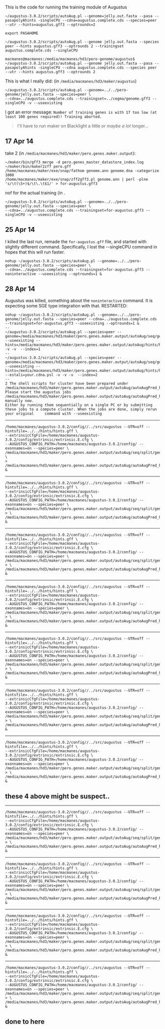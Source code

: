 
This is the code for running the training module of Augustus

	~/augustus-3.0.2/scripts/autoAug.pl --genome=jelly.out.fasta --pasa --pasapolyAhints -singleCPU --cdna=augustus.complete.cds --species=peer --utr --hints=augustus.gff3 --optrounds=2

	export PASAHOME

	~/augustus-3.0.2/scripts/autoAug.pl --genome jelly.out.fasta --species peer --hints augustus.gff3 --optrounds 2 --trainingset augustus.complete.cds --singleCPU

	macmanes@macmanes:/media/macmanes/hd3/pero-genome/augustus$ ~/augustus-3.0.2/scripts/autoAug.pl --genome jelly.out.fasta --pasa --pasapolyAhints -singleCPU --cdna augustus.complete.cds --species peer --utr --hints augustus.gff3 --optrounds 2
	
This is what I really did: (in `/media/macmanes/hd3/maker/augustus`)

	~/augustus-3.0.2/scripts/autoAug.pl --genome=../../pero-genome/jelly.out.fasta --species=peer \
	--cdna=../augustus.complete.cds --trainingset=../cegma/genome.gff3 --singleCPU -v --useexisting
	
I got an error message: `Number of training genes is with 17 too low (at least 100 genes required)! Training aborted.`

> I'll have to run maker on Blacklight a little *or maybe a lot* longer...


17 Apr 14
--
take 2 (in `/media/macmanes/hd3/maker/pero.genes.maker.output`):

	~/maker/bin/gff3_merge -d pero.genes_master_datastore_index.log
	~/maker/bin/maker2zff pero.gff
	/home/macmanes/maker/exe/snap/fathom genome.ann genome.dna -categorize 1000
	/home/macmanes/maker/exe/snap/zff2gff3.pl genome.ann | perl -plne 's/\t(\S+)$/\t\.\t$1/' > for-augustus.gff3
	
nof for the actual training (in .

	~/augustus-3.0.2/scripts/autoAug.pl --genome=../../pero-genome/jelly.out.fasta --species=peer \
	--cdna=../augustus.complete.cds --trainingset=for-augustus.gff3 --singleCPU -v --useexisting


25 Apr 14
--

I killed the last run, remade the `for-augustus.gff` file, and started with slightly different command. Specifically, I lost the --singleCPU command in hopes that this will run faster. 

	nohup ~/augustus-3.0.2/scripts/autoAug.pl --genome=../../pero-genome/jelly.out.fasta --species=peer \
	--cdna=../augustus.complete.cds --trainingset=for-augustus.gff3 --noninteractive --useexisting --optrounds=1 &
	

28 Apr 14
--

Augustus was killed, something about the `noninteractive` command. It is expecting some SGE type integration with that.  RESTARTED:

	nohup ~/augustus-3.0.2/scripts/autoAug.pl --genome=../../pero-genome/jelly.out.fasta --species=peer --cdna=../augustus.complete.cds --trainingset=for-augustus.gff3 --useexisting --optrounds=1 &
	--
	~/augustus-3.0.2/scripts/autoAug.pl --species=peer --genome=/media/macmanes/hd3/maker/pero.genes.maker.output/autoAug/seq/genome_clean.fa --useexisting --hints=/media/macmanes/hd3/maker/pero.genes.maker.output/autoAug/hints/hints.E.gff  -v -v  --index=1
	--
	~/augustus-3.0.2/scripts/autoAug.pl --species=peer --genome=/media/macmanes/hd3/maker/pero.genes.maker.output/autoAug/seq/genome_clean.fa --useexisting --hints=/media/macmanes/hd3/maker/pero.genes.maker.output/autoAug/hints/hints.E.gff --estali=your.cdna.psl -v -v -v  --index=2
	--
	2 The shell scripts for cluster have been prepared under /media/macmanes/hd3/maker/pero.genes.maker.output/autoAug/autoAugPred_hints/shells
	Please start the augustus jobs /media/macmanes/hd3/maker/pero.genes.maker.output/autoAug/autoAugPred_hints/shells/aug* manually now.
	Either by running them sequentially on a single PC or by submitting these jobs to a compute cluster. When the jobs are done, simply rerun your original 	command with --useexisting

_____
	/home/macmanes/augustus-3.0.2/config//../src/augustus --UTR=off --hintsfile=../../hints/hints.gff \
	--extrinsicCfgFile=/home/macmanes/augustus-3.0.2/config/extrinsic/extrinsic.E.cfg \
	--AUGUSTUS_CONFIG_PATH=/home/macmanes/augustus-3.0.2/config/ --exonnames=on --species=peer \
	/media/macmanes/hd3/maker/pero.genes.maker.output/autoAug/seq/split/genome_clean.split.1.fa \
	> /media/macmanes/hd3/maker/pero.genes.maker.output/autoAug/autoAugPred_hints/shells/aug1.out &
	
_______________________

	/home/macmanes/augustus-3.0.2/config//../src/augustus --UTR=off --hintsfile=../../hints/hints.gff \
	--extrinsicCfgFile=/home/macmanes/augustus-3.0.2/config/extrinsic/extrinsic.E.cfg \
	--AUGUSTUS_CONFIG_PATH=/home/macmanes/augustus-3.0.2/config/ --exonnames=on --species=peer \
	/media/macmanes/hd3/maker/pero.genes.maker.output/autoAug/seq/split/genome_clean.split.2.fa > \
	/media/macmanes/hd3/maker/pero.genes.maker.output/autoAug/autoAugPred_hints/shells/aug2.out &

_______________________

	/home/macmanes/augustus-3.0.2/config//../src/augustus --UTR=off --hintsfile=../../hints/hints.gff \
	--extrinsicCfgFile=/home/macmanes/augustus-3.0.2/config/extrinsic/extrinsic.E.cfg \
	--AUGUSTUS_CONFIG_PATH=/home/macmanes/augustus-3.0.2/config/ --exonnames=on --species=peer \
	/media/macmanes/hd3/maker/pero.genes.maker.output/autoAug/seq/split/genome_clean.split.3.fa > \
	/media/macmanes/hd3/maker/pero.genes.maker.output/autoAug/autoAugPred_hints/shells/aug3.out &


_______________________

	/home/macmanes/augustus-3.0.2/config//../src/augustus --UTR=off --hintsfile=../../hints/hints.gff \
	--extrinsicCfgFile=/home/macmanes/augustus-3.0.2/config/extrinsic/extrinsic.E.cfg \
	--AUGUSTUS_CONFIG_PATH=/home/macmanes/augustus-3.0.2/config/ --exonnames=on --species=peer \
	/media/macmanes/hd3/maker/pero.genes.maker.output/autoAug/seq/split/genome_clean.split.4.fa > \
	/media/macmanes/hd3/maker/pero.genes.maker.output/autoAug/autoAugPred_hints/shells/aug4.out &

_______________________

	/home/macmanes/augustus-3.0.2/config//../src/augustus --UTR=off --hintsfile=../../hints/hints.gff \
	--extrinsicCfgFile=/home/macmanes/augustus-3.0.2/config/extrinsic/extrinsic.E.cfg \
	--AUGUSTUS_CONFIG_PATH=/home/macmanes/augustus-3.0.2/config/ --exonnames=on --species=peer \
	/media/macmanes/hd3/maker/pero.genes.maker.output/autoAug/seq/split/genome_clean.split.5.fa > \
	/media/macmanes/hd3/maker/pero.genes.maker.output/autoAug/autoAugPred_hints/shells/aug5.out &

_______________________

	/home/macmanes/augustus-3.0.2/config//../src/augustus --UTR=off --hintsfile=../../hints/hints.gff \
	--extrinsicCfgFile=/home/macmanes/augustus-3.0.2/config/extrinsic/extrinsic.E.cfg \
	--AUGUSTUS_CONFIG_PATH=/home/macmanes/augustus-3.0.2/config/ --exonnames=on --species=peer \
	/media/macmanes/hd3/maker/pero.genes.maker.output/autoAug/seq/split/genome_clean.split.6.fa > \
	/media/macmanes/hd3/maker/pero.genes.maker.output/autoAug/autoAugPred_hints/shells/aug6.out &


_______________________

	/home/macmanes/augustus-3.0.2/config//../src/augustus --UTR=off --hintsfile=../../hints/hints.gff \
	--extrinsicCfgFile=/home/macmanes/augustus-3.0.2/config/extrinsic/extrinsic.E.cfg \
	--AUGUSTUS_CONFIG_PATH=/home/macmanes/augustus-3.0.2/config/ --exonnames=on --species=peer \
	/media/macmanes/hd3/maker/pero.genes.maker.output/autoAug/seq/split/genome_clean.split.7.fa > \
	/media/macmanes/hd3/maker/pero.genes.maker.output/autoAug/autoAugPred_hints/shells/aug7.out &

these 4 above might be suspect..
--

_______________________

	/home/macmanes/augustus-3.0.2/config//../src/augustus --UTR=off --hintsfile=../../hints/hints.gff \
	--extrinsicCfgFile=/home/macmanes/augustus-3.0.2/config/extrinsic/extrinsic.E.cfg \
	--AUGUSTUS_CONFIG_PATH=/home/macmanes/augustus-3.0.2/config/ --exonnames=on --species=peer \
	/media/macmanes/hd3/maker/pero.genes.maker.output/autoAug/seq/split/genome_clean.split.8.fa > \
	/media/macmanes/hd3/maker/pero.genes.maker.output/autoAug/autoAugPred_hints/shells/aug8.out &

_______________________

	/home/macmanes/augustus-3.0.2/config//../src/augustus --UTR=off --hintsfile=../../hints/hints.gff \
	--extrinsicCfgFile=/home/macmanes/augustus-3.0.2/config/extrinsic/extrinsic.E.cfg \
	--AUGUSTUS_CONFIG_PATH=/home/macmanes/augustus-3.0.2/config/ --exonnames=on --species=peer \
	/media/macmanes/hd3/maker/pero.genes.maker.output/autoAug/seq/split/genome_clean.split.9.fa > \
	/media/macmanes/hd3/maker/pero.genes.maker.output/autoAug/autoAugPred_hints/shells/aug9.out &


_______________________

	/home/macmanes/augustus-3.0.2/config//../src/augustus --UTR=off --hintsfile=../../hints/hints.gff \
	--extrinsicCfgFile=/home/macmanes/augustus-3.0.2/config/extrinsic/extrinsic.E.cfg \
	--AUGUSTUS_CONFIG_PATH=/home/macmanes/augustus-3.0.2/config/ --exonnames=on --species=peer \
	/media/macmanes/hd3/maker/pero.genes.maker.output/autoAug/seq/split/genome_clean.split.10.fa > \
	/media/macmanes/hd3/maker/pero.genes.maker.output/autoAug/autoAugPred_hints/shells/aug10.out &


_______________________

	/home/macmanes/augustus-3.0.2/config//../src/augustus --UTR=off --hintsfile=../../hints/hints.gff \
	--extrinsicCfgFile=/home/macmanes/augustus-3.0.2/config/extrinsic/extrinsic.E.cfg \
	--AUGUSTUS_CONFIG_PATH=/home/macmanes/augustus-3.0.2/config/ --exonnames=on --species=peer \
	/media/macmanes/hd3/maker/pero.genes.maker.output/autoAug/seq/split/genome_clean.split.11.fa > \
	/media/macmanes/hd3/maker/pero.genes.maker.output/autoAug/autoAugPred_hints/shells/aug11.out &


done to here
--









































